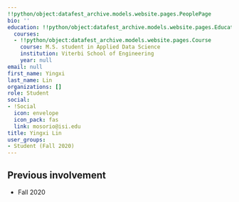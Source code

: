 ```yaml
---
!!python/object:datafest_archive.models.website.pages.PeoplePage
bio: ''
education: !!python/object:datafest_archive.models.website.pages.Education
  courses:
  - !!python/object:datafest_archive.models.website.pages.Course
    course: M.S. student in Applied Data Science
    institution: Viterbi School of Engineering
    year: null
email: null
first_name: Yingxi
last_name: Lin
organizations: []
role: Student
social:
- !Social
  icon: envelope
  icon_pack: fas
  link: mosorio@isi.edu
title: Yingxi Lin
user_groups:
- Student (Fall 2020)
---
```



## Previous involvement

* Fall 2020

